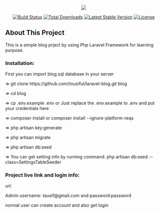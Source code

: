 <p align="center"><img src="https://laravel.com/assets/img/components/logo-laravel.svg"></p>

<p align="center">
<a href="https://travis-ci.org/laravel/framework"><img src="https://travis-ci.org/laravel/framework.svg" alt="Build Status"></a>
<a href="https://packagist.org/packages/laravel/framework"><img src="https://poser.pugx.org/laravel/framework/d/total.svg" alt="Total Downloads"></a>
<a href="https://packagist.org/packages/laravel/framework"><img src="https://poser.pugx.org/laravel/framework/v/stable.svg" alt="Latest Stable Version"></a>
<a href="https://packagist.org/packages/laravel/framework"><img src="https://poser.pugx.org/laravel/framework/license.svg" alt="License"></a>
</p>

## About This Project

This is a simple blog prject by using Php Laravel Framework for learning purpose.

<h3>Installation:</h3>

<p>First you can import blog.sql database in your server</p>

<p>=> git clone https://github.com/tousiful/laravel-blog.git blog</p>
<p>=> cd blog</p>
<p>=> cp .env.example .env or Just replace the .env.example to .env and put your credentials here </p>
<p>=> composer install or composer install --ignore-platform-reqs</p>
<p>=> php artisan key:generate</p>
<p>=> php artisan migrate</p>
<p>=> php artisan db:seed</p>
<p>=> You can get setting info by running command: php artisan db:seed --class=SettingsTableSeeder</p>

<h3>Project live link and login info:</h3>

<p>url:<p/> 
<p>Admin username: tausif@gmail.com and password:password<p>
<p> normal user can create account and also get login</p>

